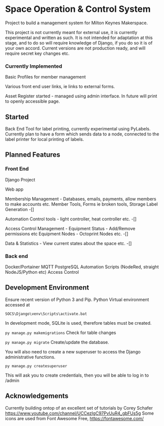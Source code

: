 # Space Operation & Control System

Project to build a management system for Milton Keynes Makerspace.

This project is not currently meant for external use, it is currently experimental and written as such. It is not intended for adaptation at this stage, and to do so will require knowledge of Django, if you do so it is of your own accord. Current versions are not production ready, and will require secret key changes etc.



### Currently Implemented
Basic Profiles for member management

Various front end user links, ie links to external forms.

Asset Register started - managed using admin interface. In future will print to openly accessible page.

## Started
Back End Tool for label printing, currently experimental using PyLabels. Currently plan to have a form which sends data to a node, connected to the label printer for local printing of labels.





## Planned Features 

### Front End 

Django Project 

Web app 

Membership Management - Databases, emails, payments, allow members to make accounts etc. Member Tools, Forms ie broken tools, Storage Label Generation -[]

Automation Control tools - light controller, heat controller etc.  -[]

Access Control Management - Equipment Status - Add/Remove permissions etc Equipment Nodes - Octoprint Nodes etc.  -[]

Data & Statistics - View current states about the space etc. -[]

### Back end

 Docker/Portainer MQTT PostgreSQL Automation Scripts (NodeRed, straight NodeJS/Python etc) Access Control



## Development Environment

Ensure recent version of Python 3 and Pip. Python Virtual environment accessed at 

```Command Line
SOCS\Django\venv\Scripts\activate.bat 
```

In development mode, SQLite is used, therefore tables must be created.

`py manage.py makemigrations` Check for table changes 

`py manage.py migrate` Create/update the database.

You will also need to create a new superuser to access the Django administrative functions.

`py manage.py createsuperuser`

This will ask you to create credentials, then you will be able to log in to /admin

## Acknowledgements
Currently building ontop of an excellent set of tutorials by Corey Schafer https://www.youtube.com/channel/UCCezIgC97PvUuR4_gbFUs5g
Some icons are used from Font Awesome Free, https://fontawesome.com/